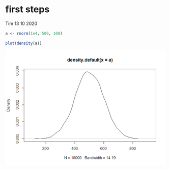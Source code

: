 first steps
================
Tim
13 10 2020

``` r
a <- rnorm(1e4, 500, 100)
```

``` r
plot(density(a))
```

![](0_first_steps_files/figure-gfm/unnamed-chunk-2-1.png)<!-- -->
